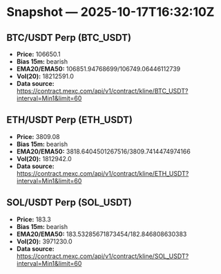 # Snapshot — 2025-10-17T16:32:10Z

## BTC/USDT Perp (BTC_USDT)
- **Price:** 106650.1
- **Bias 15m:** bearish
- **EMA20/EMA50:** 106851.94768699/106749.06446112739
- **Vol(20):** 18212591.0
- **Data source:** https://contract.mexc.com/api/v1/contract/kline/BTC_USDT?interval=Min1&limit=60

## ETH/USDT Perp (ETH_USDT)
- **Price:** 3809.08
- **Bias 15m:** bearish
- **EMA20/EMA50:** 3818.6404501267516/3809.7414474974166
- **Vol(20):** 1812942.0
- **Data source:** https://contract.mexc.com/api/v1/contract/kline/ETH_USDT?interval=Min1&limit=60

## SOL/USDT Perp (SOL_USDT)
- **Price:** 183.3
- **Bias 15m:** bearish
- **EMA20/EMA50:** 183.53285671873454/182.846808630383
- **Vol(20):** 3971230.0
- **Data source:** https://contract.mexc.com/api/v1/contract/kline/SOL_USDT?interval=Min1&limit=60

